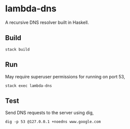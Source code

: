 # lambda-dns

A recursive DNS resolver built in Haskell.

## Build 
```
stack build
```

## Run
May require superuser permissions for running on port 53,
```
stack exec lambda-dns
```

## Test
Send DNS requests to the server using dig, 
```
dig -p 53 @127.0.0.1 +noedns www.google.com    
```

